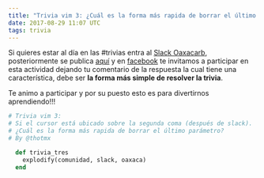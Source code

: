 ```yaml
---
title: "Trivia vim 3: ¿Cuál es la forma más rapida de borrar el último parámetro?"
date: 2017-08-29 11:07 UTC
tags: trivia
---
```


Si quieres estar al día en las #trivias entra al [Slack Oaxacarb](https://oaxacarb.herokuapp.com), posteriormente se publica [aquí](http://localhost:4567/posts/trivia-uno-vim.html) y en [facebook](https://www.facebook.com/oaxacarb) te invitamos a participar en esta actividad dejando tu comentario de la respuesta la cual tiene una característica, debe ser **la forma más simple de resolver la trivia**.

Te animo a participar y por su puesto esto es para divertirnos aprendiendo!!!

~~~ruby
# Trivia vim 3:
# Si el cursor está ubicado sobre la segunda coma (después de slack).
# ¿Cuál es la forma más rapida de borrar el último parámetro?
# By @thotmx

  def trivia_tres
    explodify(comunidad, slack, oaxaca)
  end
~~~
